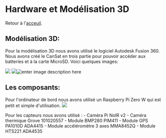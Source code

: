 ﻿# Hardware et Modélisation 3D

Retour à l'[acceuil](https://lc-sat.github.io/doc/index).

## Modélisation 3D:

Pour la modélisation 3D nous avons utilisé le logiciel Autodesk Fusion 360. Nous avons créé le CanSat en trois partie pour pouvoir accéder aux batteries et à la carte MicroSD. Voici quelques images:

![](https://media.discordapp.net/attachments/845199430688833567/845199446015082506/unknown.png)
![](https://cdn.discordapp.com/attachments/845199430688833567/845200260494262282/unknown.png)![enter image description here](https://cdn.discordapp.com/attachments/845199430688833567/845200430261993472/unknown.png)

## Les composants:

Pour l'ordinateur de bord nous avons utilisé un Raspberry Pi Zero W qui est petit et simple d'utilisation.
![](https://cdn.discordapp.com/attachments/845199430688833567/845209708570476544/unknown.png)

Pour les capteurs nous avons utilisé :
	- Caméra Pi NoIR v2
	- Caméra thermique Grove 101020557
	- Module BMP280 PIM411
	- Module GPS PA1010D ADA4415
	- Module accéléromètre 3 axes MMA8452Q
	- Module HTS221 ADA4535
